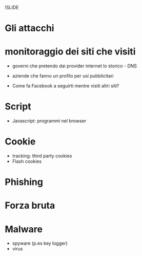 !SLIDE

# Gli attacchi #

# monitoraggio dei siti che visiti

* governi che pretendo dai provider internet lo storico - DNS
* aziende che fanno un profilo per usi pubblicitari

* Come fa Facebook a seguirti mentre visiti altri siti?

# Script

* Javascript: programmi nel browser

# Cookie

* tracking: third party cookies
* Flash cookies

# Phishing

# Forza bruta

# Malware

* spyware (p.es key logger)
* virus

